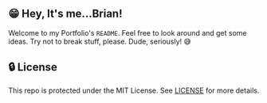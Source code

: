 ## 😁 Hey, It's me...Brian!

Welcome to my Portfolio's `README`. Feel free to look around and get some ideas. Try not to break stuff, please. Dude, seriously! :sweat_smile:

## :lock: License

This repo is protected under the MIT License. See [LICENSE](./LICENSE.txt) for more details.
